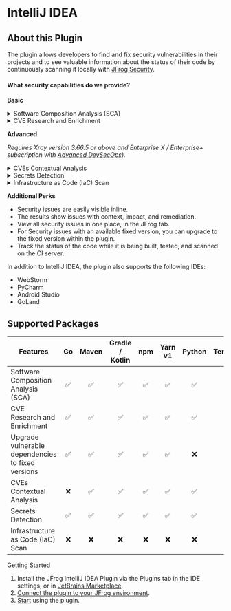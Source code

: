 # IntelliJ IDEA

## About this Plugin

The plugin allows developers to find and fix security vulnerabilities in their projects and to see valuable information about the status of their code by continuously scanning it locally with [JFrog Security](https://jfrog.com/xray/).

#### What security capabilities do we provide?

**Basic**

<details>

<summary>Software Composition Analysis (SCA)</summary>

Scans your project dependencies for security issues and shows you which dependencies are vulnerable. If the vulnerabilities have a fix, you can upgrade to the version with the fix in a click of a button.

</details>

<details>

<summary>CVE Research and Enrichment</summary>

For selected security issues, get leverage-enhanced CVE data that is provided by our JFrog Security Research team. Prioritize the CVEs based on:

* **JFrog Severity**: The severity given by the JFrog Security Research team after the manual analysis of the CVE by the team. CVEs with the highest JFrog security severity are the most likely to be used by real-world attackers. This means that you should put effort into fixing them as soon as possible.
* **Research Summary**: The summary that is based on JFrog's security analysis of the security issue provides detailed technical information on the specific conditions for the CVE to be applicable.
* **Remediation**: Detailed fix and mitigation options for the CVEs

You can learn more about enriched CVEs [here](https://jfrog.com/help/r/jfrog-security-documentation/jfrog-security-cve-research-and-enrichment).

Check out what our research team is up to and stay updated on newly discovered issues by clicking on this link: [https://research.jfrog.com](https://research.jfrog.com)

</details>

**Advanced**

_Requires Xray version 3.66.5 or above and Enterprise X / Enterprise+ subscription with_ [_Advanced DevSecOps_](https://jfrog.com/xray/#xray-advanced)_)._

<details>

<summary>CVEs Contextual Analysis</summary>

Uses the code context to eliminate false positive reports on vulnerable dependencies that are not applicable to the code. CVEs Contextual Analysis is currently supported for Python, Java and JavaScript code.

</details>

<details>

<summary>Secrets Detection</summary>

Prevents the exposure of keys or credentials that are stored in your source code.

</details>

<details>

<summary>Infrastructure as Code (IaC) Scan</summary>

Secures your IaC files. Critical to keeping your cloud deployment safe and secure.

</details>

**Additional Perks**

* Security issues are easily visible inline.
* The results show issues with context, impact, and remediation.
* View all security issues in one place, in the JFrog tab.
* For Security issues with an available fixed version, you can upgrade to the fixed version within the plugin.
* Track the status of the code while it is being built, tested, and scanned on the CI server.

In addition to IntelliJ IDEA, the plugin also supports the following IDEs:

* WebStorm
* PyCharm
* Android Studio
* GoLand

## Supported Packages

| Features                                          |  Go | Maven | Gradle / Kotlin | npm | Yarn v1 | Python | Terraform |
| ------------------------------------------------- | :-: | :---: | :-------------: | :-: | :-----: | :----: | :-------: |
| Software Composition Analysis (SCA)               |  ✅  |   ✅   |        ✅        |  ✅  |    ✅    |    ✅   |     ❌     |
| CVE Research and Enrichment                       |  ✅  |   ✅   |        ✅        |  ✅  |    ✅    |    ✅   |     ❌     |
| Upgrade vulnerable dependencies to fixed versions |  ✅  |   ✅   |        ✅        |  ✅  |    ✅    |    ❌   |     ❌     |
| CVEs Contextual Analysis                          |  ❌  |   ✅   |        ✅        |  ✅  |    ✅    |    ✅   |     ❌     |
| Secrets Detection                                 |  ✅  |   ✅   |        ✅        |  ✅  |    ✅    |    ✅   |     ✅     |
| Infrastructure as Code (IaC) Scan                 |  ❌  |   ❌   |        ❌        |  ❌  |    ❌    |    ❌   |     ✅     |

Getting Started

1. Install the JFrog IntelliJ IDEA Plugin via the Plugins tab in the IDE settings, or in [JetBrains Marketplace](https://plugins.jetbrains.com/plugin/9834-jfrog).
2. [Connect the plugin to your JFrog environment](broken-reference).
3. [Start](broken-reference) using the plugin.

###
